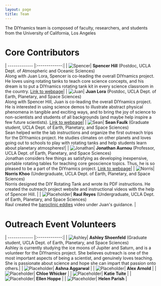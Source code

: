 ```yaml
---
layout: page
title: Team
---
```


The DIYnamics team is composed of faculty, researchers, and students from the University of California, Los Angeles

# **Core Contributors**

| ------------- |:-------------:|
| ![Spencer]({filename}../images/people/Spencer.png "Spencer")| **Spencer Hill** (Postdoc, UCLA Dept. of Atmospheric and Oceanic Sciences)<br>Along with Juan Lora, Spencer is co-leading the overall DIYnamics project.  He loves using rotating tanks to teach core science concepts, and his dream is to put a DIYnamics rotating tank kit in every science classroom in the country. [Link to webpage](http://people.atmos.ucla.edu/shill/)|
| ![Juan]({filename}../images/people/Lora.jpg "Juan")| **Juan Lora** (Postdoc, UCLA Dept. of Earth, Planetary, and Space Sciences)<br>Along with Spencer Hill, Juan is co-leading the overall DIYnamics project. He is interested in using science demos to illustrate abstract physical phenomena in tangible and exciting ways, and to bring the joy of science to non-scientists and students of all backgrounds (and maybe help inspire a few future scientists). [Link to webpage](http://staff.epss.ucla.edu/~jlora/index.html)|
| ![Sean]({filename}../images/people/Sean.png "Sean")| **Sean Faulk** (Graduate student, UCLA Dept. of Earth, Planetary, and Space Sciences)<br>Sean helped write the lab instructions and organize the first outreach trips for the DIYnamics project. He studies climates on other planets and loves going out to schools to play with rotating tanks and help students learn about planetary atmospheres!|
| ![Jonathan]({filename}../images/people/Aurnou.jpg "Jonathan")| **Jonathan Aurnou** (Professor, UCLA Dept. of Earth, Planetary, and Space Sciences)<br>Jonathan considers few things as satisfying as developing inexpensive, portable rotating tables for teaching core geoscience topics.  Thus, he is so pleased to be a part of the DIYnamics project. [Link to webpage](http://epss.ucla.edu/people/faculty/543/)|
| ![Norris]({filename}../images/people/Norris.jpeg "Norris")| **Norris Khoo** (Undergraduate, UCLA Dept. of Earth, Planetary, and Space Sciences)<br>Norris designed the DIY Rotating Tank and wrote its PDF instructions. He created the outreach project website and instructional videos with the help of Spencer Hill. |
| ![Placeholder]({filename}../images/people/Person.jpg)| **Raul Reyes** (Undergraduate, UCLA Dept. of Earth, Planetary, and Space Sciences)<br>Raul created the [baroclinic eddies](https://www.youtube.com/watch?v=2nACitkIqNs) video under Juan's guidance. |

# **Outreach Event Volunteers**

| ------------- |:-------------:|
| ![Ashley]({filename}../images/people/Ashley.png "Ashley")| **Ashley Shoenfeld** (Graduate student, UCLA Dept. of Earth, Planetary, and Space Sciences)<br>Ashley is currently studying the ice moons of Jupiter and Saturn, and is a volunteer for the DIYnamics project. She believes outreach is one of the most important aspects of being a scientist, and genuinely loves teaching. She is passionate about science and hope she can impart that passion onto others.|
| ![Placeholder]({filename}../images/people/Person.jpg)| **Ashna Aggarwal** |
| ![Placeholder]({filename}../images/people/Person.jpg)| **Alex Arnold** |
| ![Placeholder]({filename}../images/people/Person.jpg)| **Chloe Whicker** |
| ![Placeholder]({filename}../images/people/Person.jpg)| **Katie Tuite** |
| ![Placeholder]({filename}../images/people/Person.jpg)| **Ellen Hoppe** |
| ![Placeholder]({filename}../images/people/Person.jpg)| **Helen Parish** |
